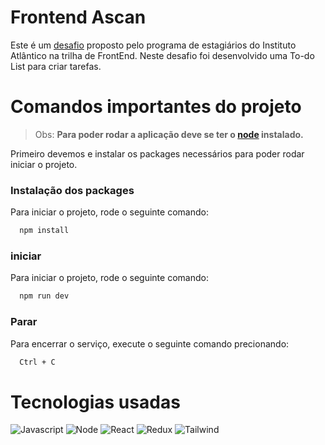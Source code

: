 # Frontend Ascan

Este é um [desafio](DESAFIO.md) proposto pelo programa de estagiários do Instituto Atlântico na trilha de FrontEnd. Neste desafio foi desenvolvido uma To-do List para criar tarefas.

# Comandos importantes do projeto
> Obs: **Para poder rodar a aplicação deve se ter o [node](https://nodejs.org/en/download) instalado.**

Primeiro devemos e instalar os packages necessários para poder rodar iniciar o projeto.

### Instalação dos packages
Para iniciar o projeto, rode o seguinte comando:

```bash
  npm install
```

### iniciar
Para iniciar o projeto, rode o seguinte comando:

```bash
  npm run dev
```

### Parar
Para encerrar o serviço, execute o seguinte comando precionando:

```bash
  Ctrl + C
```

# Tecnologias usadas

![Javascript](https://img.shields.io/badge/JavaScript-F7DF1E?style=for-the-badge&logo=javascript&logoColor=black)
![Node](https://img.shields.io/badge/Node.js-43853D?style=for-the-badge&logo=node.js&logoColor=white)
![React](https://img.shields.io/badge/React-20232A?style=for-the-badge&logo=react&logoColor=61DAFB)
![Redux](https://img.shields.io/badge/Redux-593D88?style=for-the-badge&logo=redux&logoColor=white)
![Tailwind](https://img.shields.io/badge/Tailwind_CSS-38B2AC?style=for-the-badge&logo=tailwind-css&logoColor=white)
